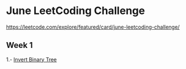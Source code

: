 # June LeetCoding Challenge

https://leetcode.com/explore/featured/card/june-leetcoding-challenge/

## Week 1
1.- [Invert Binary Tree](https://leetcode.com/explore/featured/card/june-leetcoding-challenge/539/week-1-june-1st-june-7th/3347/)
